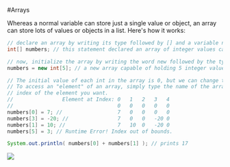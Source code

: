 #Arrays

Whereas a normal variable can store just a single value or object, an array can store lots of values or objects in a list. Here's how it works:

```java
// declare an array by writing its type followed by [] and a variable name
int[] numbers; // this statement declared an array of integer values called numbers

// now, initialize the array by writing the word new followed by the type and a number inside of []
numbers = new int[5]; // a new array capable of holding 5 integer values has been initialized

// The initial value of each int in the array is 0, but we can change the values.
// To access an "element" of an array, simply type the name of the array followed by [i], where i is the
// index of the element you want.
//                Element at Index: 0   1   2   3   4
//                                  0   0   0   0   0
numbers[0] = 7; //                  7   0   0   0   0
numbers[3] = -20; //                7   0   0   -20 0
numbers[1] = 10; //                 7   10  0   -20 0
numbers[5] = 3; // Runtime Error! Index out of bounds.

System.out.println( numbers[0] + numbers[1] ); // prints 17
```



![](http://christensenacademy.org/img/signature.png)
